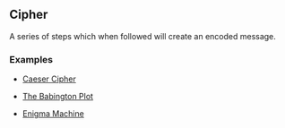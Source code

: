 ## Cipher
A series of steps which when followed will create an encoded message.

### Examples
* [Caeser Cipher](https://www.cia.gov/news-information/featured-story-archive/2007-featured-story-archive/cracking-the-code.html)

* [The Babington Plot](http://www.nationalarchives.gov.uk/spies/ciphers/mary/ma2.htm)

* [Enigma Machine](http://www.bbc.co.uk/history/topics/enigma)
